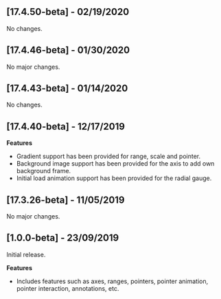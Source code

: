 ## [17.4.50-beta] - 02/19/2020

No changes.

## [17.4.46-beta] - 01/30/2020

No major changes.

## [17.4.43-beta] - 01/14/2020

No changes. 

## [17.4.40-beta] - 12/17/2019

**Features** 
* Gradient support has been provided for range, scale and pointer. 
* Background image support has been provided for the axis to add own background frame. 
* Initial load animation support has been provided for the radial gauge.

## [17.3.26-beta] - 11/05/2019

No major changes.

## [1.0.0-beta] - 23/09/2019

Initial release.

**Features** 
* Includes features such as axes, ranges, pointers, pointer animation, pointer interaction, annotations, etc.
